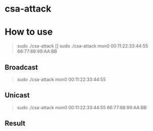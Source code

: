 # csa-attack

# How to use
> sudo ./csa-attack <interface> <ap mac> [<station mac>]
> sudo ./csa-attack mon0 00:11:22:33:44:55 66:77:88:99:AA:BB

## Broadcast
> sudo ./csa-attack mon0 00:11:22:33:44:55


## Unicast
> sudo ./csa-attack mon0 00:11:22:33:44:55 66:77:88:99:AA:BB


## Result
